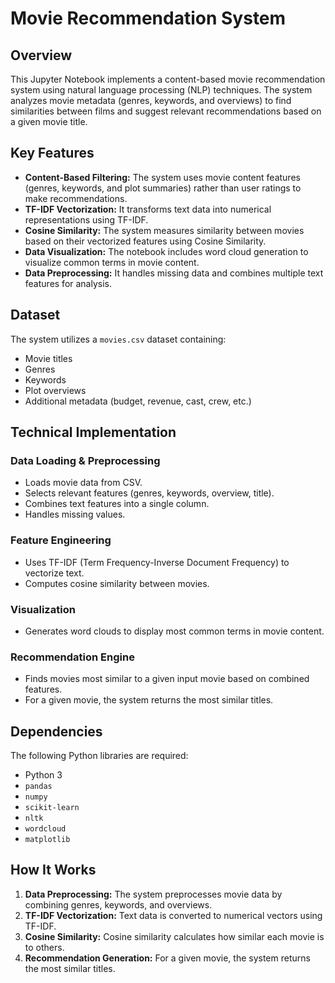 # Movie Recommendation System

## Overview
This Jupyter Notebook implements a content-based movie recommendation system using natural language processing (NLP) techniques. The system analyzes movie metadata (genres, keywords, and overviews) to find similarities between films and suggest relevant recommendations based on a given movie title.

## Key Features
* **Content-Based Filtering:** The system uses movie content features (genres, keywords, and plot summaries) rather than user ratings to make recommendations.
* **TF-IDF Vectorization:** It transforms text data into numerical representations using TF-IDF.
* **Cosine Similarity:** The system measures similarity between movies based on their vectorized features using Cosine Similarity.
* **Data Visualization:** The notebook includes word cloud generation to visualize common terms in movie content.
* **Data Preprocessing:** It handles missing data and combines multiple text features for analysis.

## Dataset
The system utilizes a `movies.csv` dataset containing:
* Movie titles
* Genres
* Keywords
* Plot overviews
* Additional metadata (budget, revenue, cast, crew, etc.)

## Technical Implementation

### Data Loading & Preprocessing
* Loads movie data from CSV.
* Selects relevant features (genres, keywords, overview, title).
* Combines text features into a single column.
* Handles missing values.

### Feature Engineering
* Uses TF-IDF (Term Frequency-Inverse Document Frequency) to vectorize text.
* Computes cosine similarity between movies.

### Visualization
* Generates word clouds to display most common terms in movie content.

### Recommendation Engine
* Finds movies most similar to a given input movie based on combined features.
* For a given movie, the system returns the most similar titles.

## Dependencies
The following Python libraries are required:
* Python 3
* `pandas`
* `numpy`
* `scikit-learn`
* `nltk`
* `wordcloud`
* `matplotlib`

## How It Works
1.  **Data Preprocessing:** The system preprocesses movie data by combining genres, keywords, and overviews.
2.  **TF-IDF Vectorization:** Text data is converted to numerical vectors using TF-IDF.
3.  **Cosine Similarity:** Cosine similarity calculates how similar each movie is to others.
4.  **Recommendation Generation:** For a given movie, the system returns the most similar titles.
